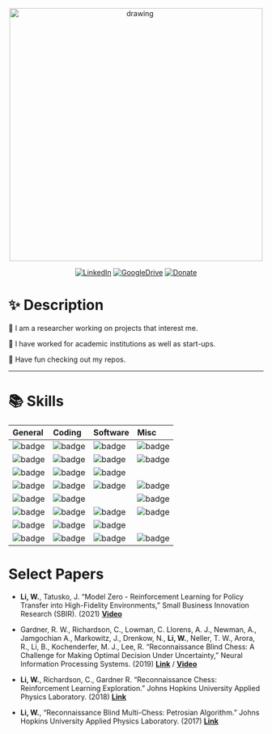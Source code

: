 <p align="center">
  <a href="https://github.com/destin-v"><img src="https://drive.google.com/uc?export=view&id=1yFte-RASCcF1ahkYg1Jybavi-gWje8kp" alt="drawing" width="500"/></a>
</p>

<div align="center">

  <a href="https://www.linkedin.com/in/william-li1">                                      ![LinkedIn](https://img.shields.io/badge/LinkedIn-0077B5?style=for-the-badge&logo=linkedin&logoColor=white)</a>
  <a href="https://drive.google.com/drive/folders/1Ikf5t2HPSqViAnzc1mBZyH-V4iXWZSn3">     ![GoogleDrive](https://img.shields.io/badge/Google%20Drive-4285F4?style=for-the-badge&logo=googledrive&logoColor=white)</a>
  <a href="https://paypal.me/WilliamLi60?country.x=US&locale.x=en_US">                    ![Donate](https://img.shields.io/badge/Buy%20Me%20Coffee-lavender?style=for-the-badge&logo=buy-me-a-coffee&logoColor=black)</a>

</div>

# ✨ Description
🌱 I am a researcher working on projects that interest me.

🌱 I have worked for academic institutions as well as start-ups.

🌱 Have fun checking out my repos.

---
# 📚 Skills
| General                                                                 | Coding                                              | Software                                                        | Misc                                                         |
| :---------------------------------------------------------------------- | :-------------------------------------------------- | :-------------------------------------------------------------- | :----------------------------------------------------------- |
| ![badge](https://badgen.net/static/Reinforcement%20Learning/★★★★/green) | ![badge](https://badgen.net/static/Python/★★★★)     | ![badge](https://badgen.net/static/VSCode/★★★★/red)             | ![badge](https://badgen.net/static/AWS/★★☆☆/cyan)            |
| ![badge](https://badgen.net/static/Machine%20Learning/★★★☆/green)       | ![badge](https://badgen.net/static/MATLAB/★★★☆)     | ![badge](https://badgen.net/static/Microsoft%20Office/★★★★/red) | ![badge](https://badgen.net/static/SLURM/★★☆☆/cyan)          |
| ![badge](https://badgen.net/static/Bayesian%20Probability/★★★☆/green)   | ![badge](https://badgen.net/static/Ray/★★★☆)        | ![badge](https://badgen.net/static/Final%20Cut%20Pro/★★★☆/red)  |                                                              |
| ![badge](https://badgen.net/static/Kalman%20Filters/★★★☆/green)         | ![badge](https://badgen.net/static/PyTorch/★★☆☆)    | ![badge](https://badgen.net/static/JIRA/★☆☆☆/red)               | ![badge](https://badgen.net/static/Docker/★★☆☆/cyan)         |
| ![badge](https://badgen.net/static/Mathematics/★★★☆/green)              | ![badge](https://badgen.net/static/Tensorflow/★★☆☆) |                                                                 | ![badge](https://badgen.net/static/Apptainer/★★☆☆/cyan)      |
| ![badge](https://badgen.net/static/Computer%20Science/★★☆☆/green)       | ![badge](https://badgen.net/static/LaTeX/★★☆☆)      | ![badge](https://badgen.net/static/Mac%20OS/★★★★/red)           | ![badge](https://badgen.net/static/Kubernetes/★☆☆☆/cyan)     |
| ![badge](https://badgen.net/static/Cinematography/★★☆☆/green)           | ![badge](https://badgen.net/static/Git/★★☆☆)        | ![badge](https://badgen.net/static/Linux%20OS/★★★☆/red)         |                                                              |
| ![badge](https://badgen.net/static/Economics/★★☆☆/green)                | ![badge](https://badgen.net/static/Bash/★☆☆☆)       | ![badge](https://badgen.net/static/Windows%20OS/★☆☆☆/red)       | ![badge](https://badgen.net/static/Raspberry%20Pi/★★☆☆/cyan) |

# Select Papers

* **Li, W.**, Tatusko, J. “Model Zero - Reinforcement Learning for Policy Transfer into High-Fidelity Environments,” Small Business Innovation Research (SBIR). (2021) [**Video**](https://youtu.be/UMNB7BvNFEE?t=15309)

* Gardner, R. W., Richardson, C., Lowman, C. Llorens, A. J., Newman, A., Jamgochian A., Markowitz, J., Drenkow, N., **Li, W.**, Neller, T. W., Arora, R., Li, B., Kochenderfer, M. J., Lee, R. “Reconnaissance Blind Chess: A Challenge for Making Optimal Decision Under Uncertainty,” Neural Information Processing Systems. (2019) [**Link**](https://rbc.jhuapl.edu/) / [**Video**](https://slideslive.com/38923177/reconnaissance-blind-chess-competition)

* **Li, W.**, Richardson, C., Gardner R. “Reconnaissance Chess: Reinforcement Learning Exploration.” Johns Hopkins University Applied Physics Laboratory. (2018) [**Link**](https://drive.google.com/file/d/1TDix24pgtkuxHP5bmJ0f3DxNsUhn9t6v/view?usp=sharing)

* **Li, W.**, “Reconnaissance Blind Multi-Chess: Petrosian Algorithm.” Johns Hopkins University Applied Physics Laboratory. (2017) [**Link**](https://drive.google.com/file/d/1kkg_65ykMtjbMPKZrFET-JNhcIh2SP14/view?usp=sharing)
